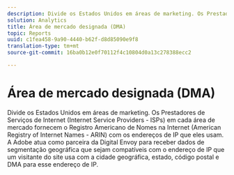 ```yaml
---
description: Divide os Estados Unidos em áreas de marketing. Os Prestadores de Serviços de Internet (Internet Service Providers - ISPs) em cada área de mercado fornecem o Registro Americano de Nomes na Internet (American Registry of Internet Names - ARIN) com os endereços de IP que eles usam. A Adobe atua como parceira da Digital Envoy para receber dados de segmentação geográfica que sejam compatíveis com o endereço de IP que um visitante do site usa com a cidade geográfica, estado, código postal e DMA para esse endereço de IP.
solution: Analytics
title: Área de mercado designada (DMA)
topic: Reports
uuid: c1fea458-9a90-4440-b62f-d8d85090e9f8
translation-type: tm+mt
source-git-commit: 16ba0b12e0f70112f4c10804d0a13c278388ecc2

---
```



# Área de mercado designada (DMA)

Divide os Estados Unidos em áreas de marketing. Os Prestadores de Serviços de Internet (Internet Service Providers - ISPs) em cada área de mercado fornecem o Registro Americano de Nomes na Internet (American Registry of Internet Names - ARIN) com os endereços de IP que eles usam. A Adobe atua como parceira da Digital Envoy para receber dados de segmentação geográfica que sejam compatíveis com o endereço de IP que um visitante do site usa com a cidade geográfica, estado, código postal e DMA para esse endereço de IP.

